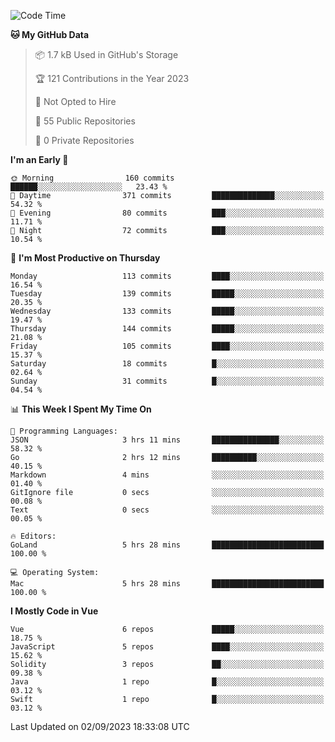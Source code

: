 <!--START_SECTION:waka-->
![Code Time](http://img.shields.io/badge/Code%20Time-865%20hrs%2016%20mins-blue)

**🐱 My GitHub Data** 

> 📦 1.7 kB Used in GitHub's Storage 
 > 
> 🏆 121 Contributions in the Year 2023
 > 
> 🚫 Not Opted to Hire
 > 
> 📜 55 Public Repositories 
 > 
> 🔑 0 Private Repositories 
 > 
**I'm an Early 🐤** 

```text
🌞 Morning                160 commits         ██████░░░░░░░░░░░░░░░░░░░   23.43 % 
🌆 Daytime                371 commits         ██████████████░░░░░░░░░░░   54.32 % 
🌃 Evening                80 commits          ███░░░░░░░░░░░░░░░░░░░░░░   11.71 % 
🌙 Night                  72 commits          ███░░░░░░░░░░░░░░░░░░░░░░   10.54 % 
```
📅 **I'm Most Productive on Thursday** 

```text
Monday                   113 commits         ████░░░░░░░░░░░░░░░░░░░░░   16.54 % 
Tuesday                  139 commits         █████░░░░░░░░░░░░░░░░░░░░   20.35 % 
Wednesday                133 commits         █████░░░░░░░░░░░░░░░░░░░░   19.47 % 
Thursday                 144 commits         █████░░░░░░░░░░░░░░░░░░░░   21.08 % 
Friday                   105 commits         ████░░░░░░░░░░░░░░░░░░░░░   15.37 % 
Saturday                 18 commits          █░░░░░░░░░░░░░░░░░░░░░░░░   02.64 % 
Sunday                   31 commits          █░░░░░░░░░░░░░░░░░░░░░░░░   04.54 % 
```


📊 **This Week I Spent My Time On** 

```text
💬 Programming Languages: 
JSON                     3 hrs 11 mins       ███████████████░░░░░░░░░░   58.32 % 
Go                       2 hrs 12 mins       ██████████░░░░░░░░░░░░░░░   40.15 % 
Markdown                 4 mins              ░░░░░░░░░░░░░░░░░░░░░░░░░   01.40 % 
GitIgnore file           0 secs              ░░░░░░░░░░░░░░░░░░░░░░░░░   00.08 % 
Text                     0 secs              ░░░░░░░░░░░░░░░░░░░░░░░░░   00.05 % 

🔥 Editors: 
GoLand                   5 hrs 28 mins       █████████████████████████   100.00 % 

💻 Operating System: 
Mac                      5 hrs 28 mins       █████████████████████████   100.00 % 
```

**I Mostly Code in Vue** 

```text
Vue                      6 repos             █████░░░░░░░░░░░░░░░░░░░░   18.75 % 
JavaScript               5 repos             ████░░░░░░░░░░░░░░░░░░░░░   15.62 % 
Solidity                 3 repos             ██░░░░░░░░░░░░░░░░░░░░░░░   09.38 % 
Java                     1 repo              █░░░░░░░░░░░░░░░░░░░░░░░░   03.12 % 
Swift                    1 repo              █░░░░░░░░░░░░░░░░░░░░░░░░   03.12 % 
```




 Last Updated on 02/09/2023 18:33:08 UTC
<!--END_SECTION:waka-->

